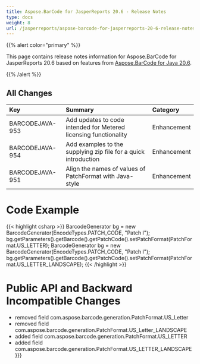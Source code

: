```yaml
---
title: Aspose.BarCode for JasperReports 20.6 - Release Notes
type: docs
weight: 8
url: /jasperreports/aspose-barcode-for-jasperreports-20-6-release-notes/
---
```


{{% alert color="primary" %}} 

This page contains release notes information for Aspose.BarCode for JasperReports 20.6 based on features from [Aspose.BarCode for Java 20.6](https://downloads.aspose.com/barcode/java/new-releases/aspose.barcode-for-java-20.6/).

{{% /alert %}} 
## **All Changes**

|**Key**|**Summary**|**Category**|
| :- | :- | :- |
|BARCODEJAVA-953|Add updates to code intended for Metered licensing functionality|Enhancement|
|BARCODEJAVA-954|Add examples to the supplying zip file for a quick introduction|Enhancement|
|BARCODEJAVA-951|Align the names of values of PatchFormat with Java-style|Enhancement|

# **Code Example**
{{< highlight csharp >}}
BarcodeGenerator bg = new BarcodeGenerator(EncodeTypes.PATCH_CODE, "Patch I");
bg.getParameters().getBarcode().getPatchCode().setPatchFormat(PatchFormat.US_LETTER);
BarcodeGenerator bg = new BarcodeGenerator(EncodeTypes.PATCH_CODE, "Patch I");
bg.getParameters().getBarcode().getPatchCode().setPatchFormat(PatchFormat.US_LETTER_LANDSCAPE);
{{< /highlight >}}


# **Public API and Backward Incompatible Changes**
- removed field com.aspose.barcode.generation.PatchFormat.US_Letter
- removed field com.aspose.barcode.generation.PatchFormat.US_Letter_LANDSCAPE
- added field com.aspose.barcode.generation.PatchFormat.US_LETTER
- added field com.aspose.barcode.generation.PatchFormat.US_LETTER_LANDSCAPE}}}